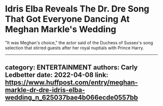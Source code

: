 # Idris Elba Reveals The Dr. Dre Song That Got Everyone Dancing At Meghan Markle's Wedding

"It was Meghan's choice," the actor said of the Duchess of Sussex's song selection that stirred guests after her royal nuptials with Prince Harry.

---
category: ENTERTAINMENT
authors: Carly Ledbetter
date: 2022-04-08
link: https://www.huffpost.com/entry/meghan-markle-dr-dre-idris-elba-wedding_n_625037bae4b066ecde0557bb
---
